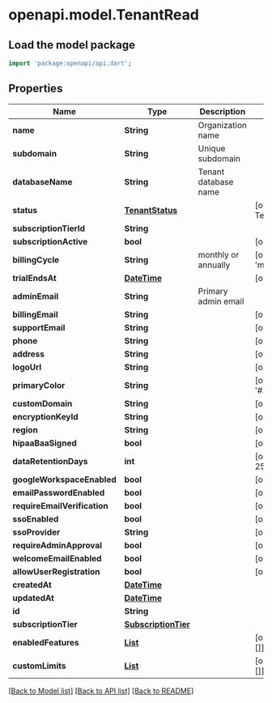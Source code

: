 # openapi.model.TenantRead

## Load the model package
```dart
import 'package:openapi/api.dart';
```

## Properties
Name | Type | Description | Notes
------------ | ------------- | ------------- | -------------
**name** | **String** | Organization name | 
**subdomain** | **String** | Unique subdomain | 
**databaseName** | **String** | Tenant database name | 
**status** | [**TenantStatus**](TenantStatus.md) |  | [optional] [default to TenantStatus.provisioning]
**subscriptionTierId** | **String** |  | 
**subscriptionActive** | **bool** |  | [optional] [default to true]
**billingCycle** | **String** | monthly or annually | [optional] [default to 'monthly']
**trialEndsAt** | [**DateTime**](DateTime.md) |  | [optional] 
**adminEmail** | **String** | Primary admin email | 
**billingEmail** | **String** |  | [optional] 
**supportEmail** | **String** |  | [optional] 
**phone** | **String** |  | [optional] 
**address** | **String** |  | [optional] 
**logoUrl** | **String** |  | [optional] 
**primaryColor** | **String** |  | [optional] [default to '#1f2937']
**customDomain** | **String** |  | [optional] 
**encryptionKeyId** | **String** |  | [optional] 
**region** | **String** |  | [optional] [default to 'US']
**hipaaBaaSigned** | **bool** |  | [optional] [default to false]
**dataRetentionDays** | **int** |  | [optional] [default to 2555]
**googleWorkspaceEnabled** | **bool** |  | [optional] [default to true]
**emailPasswordEnabled** | **bool** |  | [optional] [default to true]
**requireEmailVerification** | **bool** |  | [optional] [default to true]
**ssoEnabled** | **bool** |  | [optional] [default to false]
**ssoProvider** | **String** |  | [optional] 
**requireAdminApproval** | **bool** |  | [optional] [default to false]
**welcomeEmailEnabled** | **bool** |  | [optional] [default to true]
**allowUserRegistration** | **bool** |  | [optional] [default to false]
**createdAt** | [**DateTime**](DateTime.md) |  | 
**updatedAt** | [**DateTime**](DateTime.md) |  | 
**id** | **String** |  | 
**subscriptionTier** | [**SubscriptionTier**](SubscriptionTier.md) |  | 
**enabledFeatures** | [**List<Feature>**](Feature.md) |  | [optional] [default to const []]
**customLimits** | [**List<TenantLimit>**](TenantLimit.md) |  | [optional] [default to const []]

[[Back to Model list]](../README.md#documentation-for-models) [[Back to API list]](../README.md#documentation-for-api-endpoints) [[Back to README]](../README.md)


